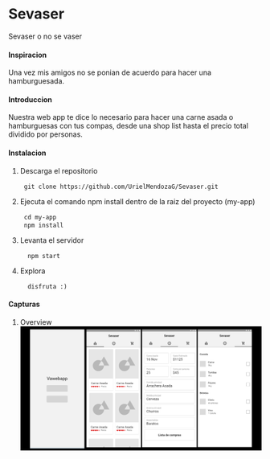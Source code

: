 # Sevaser

Sevaser o no se vaser

#### Inspiracion

Una vez mis amigos no se ponian de acuerdo para hacer una hamburguesada. 

#### Introduccion

Nuestra web app te dice lo necesario para hacer una carne asada o hamburguesas con tus compas, desde una shop list hasta el precio total dividido por 
personas.

#### Instalacion

1. Descarga el repositorio

        git clone https://github.com/UrielMendozaG/Sevaser.git
        
2. Ejecuta el comando npm install dentro de la raiz del proyecto (my-app)

        cd my-app
        npm install
        
3. Levanta el servidor

         npm start
         
4. Explora 
         
         disfruta :)

#### Capturas

1. Overview ![](images/overview.jpg)
